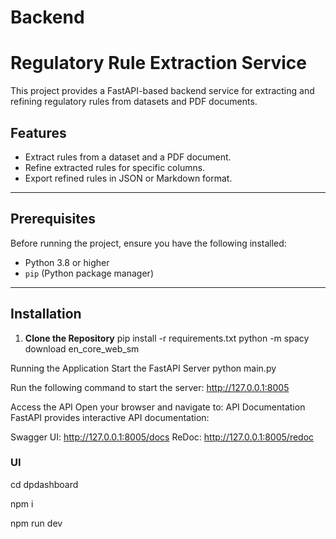 # Backend

# Regulatory Rule Extraction Service

This project provides a FastAPI-based backend service for extracting and refining regulatory rules from datasets and PDF documents.

## Features

- Extract rules from a dataset and a PDF document.
- Refine extracted rules for specific columns.
- Export refined rules in JSON or Markdown format.

---

## Prerequisites

Before running the project, ensure you have the following installed:

- Python 3.8 or higher
- `pip` (Python package manager)

---

## Installation

1. **Clone the Repository**
   pip install -r requirements.txt
   python -m spacy download en_core_web_sm

Running the Application
Start the FastAPI Server
python main.py

Run the following command to start the server:
http://127.0.0.1:8005

Access the API Open your browser and navigate to:
API Documentation FastAPI provides interactive API documentation:

Swagger UI: http://127.0.0.1:8005/docs
ReDoc: http://127.0.0.1:8005/redoc

### UI

cd dpdashboard

npm i

npm run dev
